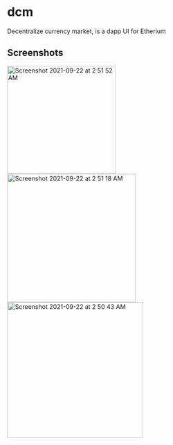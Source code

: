 # dcm 

Decentralize currency market, is a dapp UI for Etherium

## Screenshots



<img width="250" alt="Screenshot 2021-09-22 at 2 51 52 AM" src="https://user-images.githubusercontent.com/32772323/134270920-7d620dcd-eb75-4cc6-98f8-9ad4d0da05a9.png"> <img width="297" alt="Screenshot 2021-09-22 at 2 51 18 AM" src="https://user-images.githubusercontent.com/32772323/134270926-2b29175d-57d6-474d-9a39-4334a52b09b3.png"> <img width="314" alt="Screenshot 2021-09-22 at 2 50 43 AM" src="https://user-images.githubusercontent.com/32772323/134270937-e77be584-7860-45ac-be37-686c09091734.png">
